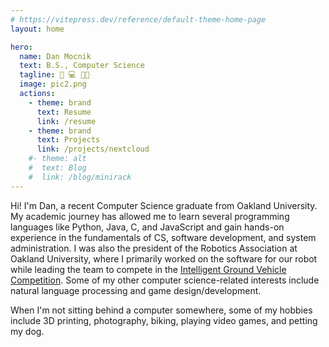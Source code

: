 ```yaml
---
# https://vitepress.dev/reference/default-theme-home-page
layout: home

hero:
  name: Dan Mocnik
  text: B.S., Computer Science
  tagline: 🤖 💻 👨‍💻
  image: pic2.png
  actions:
    - theme: brand
      text: Resume
      link: /resume
    - theme: brand
      text: Projects
      link: /projects/nextcloud
    #- theme: alt
    #  text: Blog
    #  link: /blog/minirack
---
```


<!-- <div class="video-background">
  <video playsinline autoplay muted loop>
    <source src="https://www.w3schools.com/html/mov_bbb.mp4" type="video/mp4">
  </video>
</div>
<br clear="all" /> -->

<style>
  .tagline {
      color: rgba(235, 235, 245, 1.0) !important;
  }
</style>

Hi! I'm Dan, a recent Computer Science graduate from Oakland University. My academic journey has allowed me to learn several programming languages like Python, Java, C, and JavaScript and gain hands-on experience in the fundamentals of CS, software development, and system administration. I was also the president of the Robotics Association at Oakland University, where I primarily worked on the software for our robot while leading the team to compete in the [Intelligent Ground Vehicle Competition](/projects/igvc). Some of my other computer science-related interests include natural language processing and game design/development.

When I'm not sitting behind a computer somewhere, some of my hobbies include 3D printing, photography, biking, playing video games, and petting my dog.
